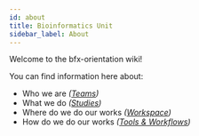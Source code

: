 ```yaml
---
id: about
title: Bioinformatics Unit
sidebar_label: About
---
```


Welcome to the bfx-orientation wiki!

You can find information here about:
  - Who we are _([Teams](https://github.com/d3b-center/bfx-orientation/wiki/Teams))_
  - What we do _([Studies](https://github.com/d3b-center/bfx-orientation/wiki/Studies))_
  - Where do we do our works _([Workspace](https://github.com/d3b-center/bfx-orientation/wiki/Workspace))_
  - How do we do our works _([Tools & Workflows](https://github.com/d3b-center/bfx-orientation/wiki/Tools-&-Workflows))_

